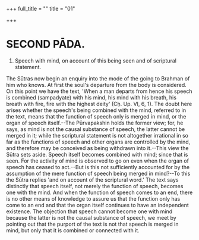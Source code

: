 +++
full_title = ""
title = "01"

+++




# SECOND PĀDA.

1. Speech with mind, on account of this being seen and of scriptural statement.

The Sūtras now begin an enquiry into the mode of the going to Brahman of him who knows. At first the soul's departure from the body is considered. On this point we have the text, 'When a man departs from hence his speech is combined (sampadyate) with his mind, his mind with his breath, his breath with fire, fire with the highest deity' (Cḥ. Up. VI, 6, 1). The doubt here arises whether the speech's being combined with the mind, referred to in the text, means that the function of speech only is merged in mind, or the organ of speech itself.--The Pūrvapakshin holds the former view; for, he says, as mind is not the causal substance of speech, the latter cannot be merged in it; while the scriptural statement is not altogether irrational in so far as the functions of speech and other organs are controlled by the mind, and therefore may be conceived as being withdrawn into it.--This view the Sūtra sets aside. Speech itself becomes combined with mind; since that is seen. For the activity of mind is observed to go on even when the organ of speech has ceased to act.--But is this not sufficiently accounted for by the assumption of the mere function of speech being merged in mind?--To this the Sūtra replies 'and on account of the scriptural word.' The text says distinctly that speech itself, not merely the function of speech, becomes one with the mind. And when the function of speech comes to an end, there is no other means of knowledge to assure us that the function only has come to an end and that the organ itself continues to have an independent existence. The objection that speech cannot become one with mind because the latter is not the causal substance of speech, we meet by pointing out that the purport of the text is not that speech is merged in mind, but only that it is combined or connected with it.

